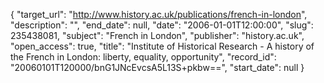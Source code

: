 {
  "target_url": "http://www.history.ac.uk/publications/french-in-london", 
  "description": "", 
  "end_date": null, 
  "date": "2006-01-01T12:00:00", 
  "slug": 235438081, 
  "subject": "French in London", 
  "publisher": "history.ac.uk", 
  "open_access": true, 
  "title": "Institute of Historical Research - A history of the French in London: liberty, equality, opportunity", 
  "record_id": "20060101T120000/bnG1JNcEvcsA5L13S+pkbw==", 
  "start_date": null
}

